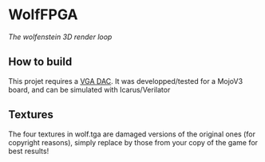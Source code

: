 # WolfFPGA

*The wolfenstein 3D render loop*

## How to build

This projet requires a [VGA DAC](../DIYVGA.md). It was developped/tested for a 
MojoV3 board, and can be simulated with Icarus/Verilator

## Textures

The four textures in wolf.tga are damaged versions of the original ones 
(for copyright reasons), simply replace by those from your copy of the game 
for best results!
